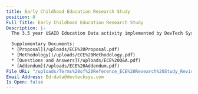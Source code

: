 ```yaml
---
title: Early Childhood Education Research Study
position: 0
Full Title: Early Childhood Education Research Study
Description: |-
  The 3.5 year USAID Education Data activity implemented by DevTech Systems, Inc. (DevTech) began in April 2018 with the objective to provide education assessment, data management, and research and evaluation services in support of the USAID Let’s Read Project that targets the Southern, Eastern, Muchinga, North Western, and West provinces of Zambia. Under USAID Education Data activity, DevTech is running a competitive procurement to hire a local survey firm to support data collection for its Early Childhood Education Research Study.

  Supplementary Documents:
  * [Proposal](/uploads/ECE%20Proposal.pdf)
  * [Methodology](/uploads/ECE%20Methodology.pdf)
  * [Questions and Answers](/uploads/ECE%20Q&A.pdf)
  * [Addendum](/uploads/ECE%20Addendum.pdf)
File URL: "/uploads/Terms%20of%20Reference_ECE%20Research%20Study_Revised.pdf"
Email Address: Ed-data@devtechsys.com
Is Open: false
---
```


